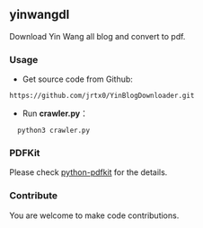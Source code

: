 ## yinwangdl
Download Yin Wang all blog and convert to pdf.


### Usage
* Get source code from Github:
```
https://github.com/jrtx0/YinBlogDownloader.git
```

* Run **crawler.py**：
```
  python3 crawler.py
```

### PDFKit
Please check [python-pdfkit](https://github.com/JazzCore/python-pdfkit) for the details.

### Contribute
You are welcome to make code contributions.
